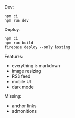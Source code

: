 Dev:

```
npm ci
npm run dev
```

Deploy:

```
npm ci
npm run build
firebase deploy --only hosting
```

Features:

- everything is markdown
- image resizing
- RSS feed
- mobile UI
- dark mode

Missing:

- anchor links
- admonitions
